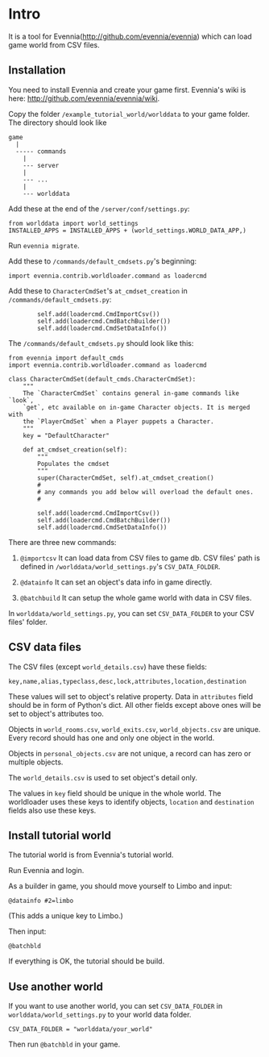# Intro
It is a tool for Evennia(http://github.com/evennia/evennia) which can load game world from CSV files.


## Installation
You need to install Evennia and create your game first. Evennia's wiki is here: http://github.com/evennia/evennia/wiki.

Copy the folder ```/example_tutorial_world/worlddata``` to your game folder. The directory should look like

```
game
  |
  ----- commands  
    |
    --- server
    |
    --- ...
    |
    --- worlddata
```

Add these at the end of the ```/server/conf/settings.py```:
```
from worlddata import world_settings
INSTALLED_APPS = INSTALLED_APPS + (world_settings.WORLD_DATA_APP,)
```

Run ```evennia migrate```.
  
Add these to ```/commands/default_cmdsets.py```'s beginning:
```
import evennia.contrib.worldloader.command as loadercmd
```

Add these to ```CharacterCmdSet```'s ```at_cmdset_creation``` in ```/commands/default_cmdsets.py```:

```
        self.add(loadercmd.CmdImportCsv())
        self.add(loadercmd.CmdBatchBuilder())
        self.add(loadercmd.CmdSetDataInfo())
```

The ```/commands/default_cmdsets.py``` should look like this:
```
from evennia import default_cmds
import evennia.contrib.worldloader.command as loadercmd

class CharacterCmdSet(default_cmds.CharacterCmdSet):
    """
    The `CharacterCmdSet` contains general in-game commands like `look`,
    `get`, etc available on in-game Character objects. It is merged with
    the `PlayerCmdSet` when a Player puppets a Character.
    """
    key = "DefaultCharacter"

    def at_cmdset_creation(self):
        """
        Populates the cmdset
        """
        super(CharacterCmdSet, self).at_cmdset_creation()
        #
        # any commands you add below will overload the default ones.
        #

        self.add(loadercmd.CmdImportCsv())
        self.add(loadercmd.CmdBatchBuilder())
        self.add(loadercmd.CmdSetDataInfo())
```

There are three new commands:

1. ```@importcsv``` It can load data from CSV files to game db. CSV files' path is defined in ```/worlddata/world_settings.py```'s ```CSV_DATA_FOLDER```.

2. ```@datainfo``` It can set an object's data info in game directly.

3. ```@batchbuild``` It can setup the whole game world with data in CSV files.

In ```worlddata/world_settings.py```, you can set ```CSV_DATA_FOLDER``` to your CSV files' folder.



## CSV data files
The CSV files (except ```world_details.csv```) have these fields:
```
key,name,alias,typeclass,desc,lock,attributes,location,destination
```

These values will set to object's relative property. Data in ```attributes``` field should be in form of Python's dict. All other fields except above ones will be set to object's attributes too.

Objects in ```world_rooms.csv```, ```world_exits.csv```, ```world_objects.csv``` are unique. Every record should has one and only one object in the world.

Objects in ```personal_objects.csv``` are not unique, a record can has zero or multiple objects.

The ```world_details.csv``` is used to set object's detail only.

The values in ```key``` field should be unique in the whole world. The worldloader uses these keys to identify objects, ```location``` and ```destination``` fields also use these keys.



## Install tutorial world
The tutorial world is from Evennia's tutorial world.

Run Evennia and login.

As a builder in game, you should move yourself to Limbo and input:
```
@datainfo #2=limbo
```
(This adds a unique key to Limbo.)

Then input:
```
@batchbld
```

If everything is OK, the tutorial should be build.



## Use another world
If you want to use another world, you can set ```CSV_DATA_FOLDER``` in ```worlddata/world_settings.py``` to your world data folder.
```
CSV_DATA_FOLDER = "worlddata/your_world"
```

Then run ```@batchbld``` in your game.
